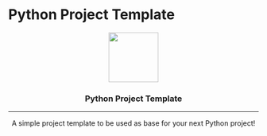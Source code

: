 # Python Project Template

<p align="center">
<img src="https://www.python.org/static/img/python-logo-large.c36dccadd999.png?1576869008" width="100px">
<h3 align="center">Python Project Template</h3>

---

<p align="center">A simple project template to be used as base for your next Python project!</p>
</p>
